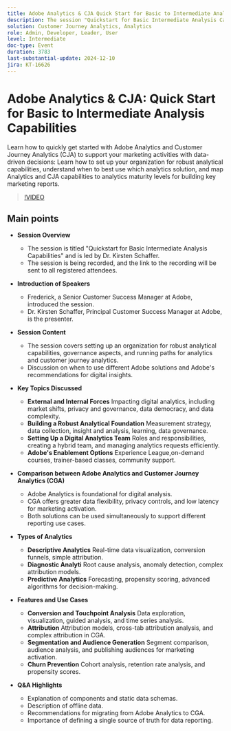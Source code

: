 ```yaml
---
title: Adobe Analytics & CJA Quick Start for Basic to Intermediate Analysis Capabilities
description: The session "Quickstart for Basic Intermediate Analysis Capabilities," led by Dr. Kirsten Schaffer, covered setting up robust analytical capabilities, governance, and analytics paths, comparing Adobe Analytics and Customer Journey Analytics, discussing types of analytics, and emphasizing the importance of a single source of truth for data reporting.
solution: Customer Journey Analytics, Analytics
role: Admin, Developer, Leader, User
level: Intermediate
doc-type: Event
duration: 3783
last-substantial-update: 2024-12-10
jira: KT-16626
---
```


# Adobe Analytics & CJA: Quick Start for Basic to Intermediate Analysis Capabilities

Learn how to quickly get started with Adobe Analytics and Customer Journey Analytics (CJA) to support your marketing activities with data-driven decisions: Learn how to set up your organization for robust analytical capabilities, understand when to best use which analytics solution, and map Analytics and CJA capabilities to analytics maturity levels for building key marketing reports.

>[!VIDEO](https://video.tv.adobe.com/v/3440933/?learn=on&enablevpops)

## Main points

* **Session Overview**
  * The session is titled "Quickstart for Basic Intermediate Analysis Capabilities" and is led by Dr. Kirsten Schaffer.
  * The session is being recorded, and the link to the recording will be sent to all registered attendees.

* **Introduction of Speakers**
  * Frederick, a Senior Customer Success Manager at Adobe, introduced the session.
  * Dr. Kirsten Schaffer, Principal Customer Success Manager at Adobe, is the presenter.

* **Session Content**
  * The session covers setting up an organization for robust analytical capabilities, governance aspects, and running paths for analytics and customer journey analytics.
  * Discussion on when to use different Adobe solutions and Adobe's recommendations for digital insights.

* **Key Topics Discussed**
  * **External and Internal Forces** Impacting digital analytics, including market shifts, privacy and governance, data democracy, and data complexity.
  * **Building a Robust Analytical Foundation** Measurement strategy, data collection, insight and analysis, learning, data governance.
  * **Setting Up a Digital Analytics Team** Roles and responsibilities, creating a hybrid team, and managing analytics requests efficiently.
  * **Adobe's Enablement Options** Experience League,on-demand courses, trainer-based classes, community support.

* **Comparison between Adobe Analytics and Customer Journey Analytics (CGA)**
  * Adobe Analytics is foundational for digital analysis.
  * CGA offers greater data flexibility, privacy controls, and low latency for marketing activation.
  * Both solutions can be used simultaneously to support different reporting use cases.

* **Types of Analytics**
  * **Descriptive Analytics** Real-time data visualization, conversion funnels, simple attribution.
  * **Diagnostic Analyti** Root cause analysis, anomaly detection, complex attribution models.
  * **Predictive Analytics** Forecasting, propensity scoring, advanced algorithms for decision-making.

* **Features and Use Cases**
  * **Conversion and Touchpoint Analysis** Data exploration, visualization, guided analysis, and time series analysis.
  * **Attribution** Attribution models, cross-tab attribution analysis, and complex attribution in CGA.
  * **Segmentation and Audience Generation** Segment comparison, audience analysis, and publishing audiences for marketing activation.
  * **Churn Prevention** Cohort analysis, retention rate analysis, and propensity scores.

* **Q&A Highlights**
  * Explanation of components and static data schemas.
  * Description of offline data.
  * Recommendations for migrating from Adobe Analytics to CGA.
  * Importance of defining a single source of truth for data reporting.
